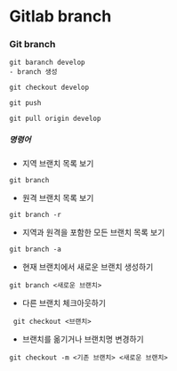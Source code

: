 # Gitlab branch



### Git branch

```
git baranch develop
- branch 생성

git checkout develop

git push
```



```
git pull origin develop
```



##### 명령어

- 지역 브랜치 목록 보기

```
git branch
```



- 원격 브랜치 목록 보기

```
git branch -r
```



- 지역과 원격을 포함한 모든 브랜치 목록 보기

```
git branch -a
```



- 현재 브랜치에서 새로운 브랜치 생성하기

```
git branch <새로운 브랜치>
```



- 다른 브랜치 체크아웃하기

```
 git checkout <브랜치>
```



- 브랜치를 옮기거나 브랜치명 변경하기

```
git checkout -m <기존 브랜치> <새로운 브랜치>
```


